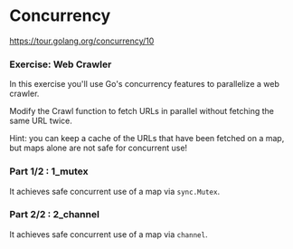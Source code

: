 # Concurrency

https://tour.golang.org/concurrency/10

### Exercise: Web Crawler
In this exercise you'll use Go's concurrency features to parallelize a web crawler.

Modify the Crawl function to fetch URLs in parallel without fetching the same URL twice.

Hint: you can keep a cache of the URLs that have been fetched on a map, but maps alone are not safe for concurrent use!

### Part 1/2 : 1_mutex

It achieves safe concurrent use of a map via `sync.Mutex`.

### Part 2/2 : 2_channel

It achieves safe concurrent use of a map via `channel`.
